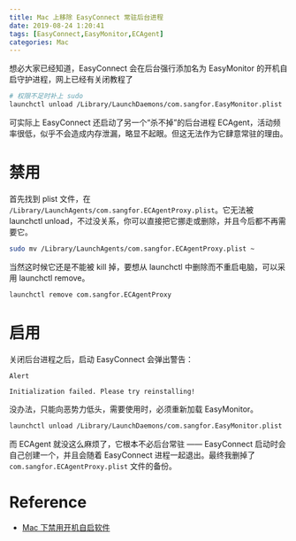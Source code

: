 ```yaml
---
title: Mac 上移除 EasyConnect 常驻后台进程
date: 2019-08-24 1:20:41
tags: [EasyConnect,EasyMonitor,ECAgent]
categories: Mac
---
```


想必大家已经知道，EasyConnect 会在后台强行添加名为 EasyMonitor 的开机自启守护进程，网上已经有关闭教程了

```sh
# 权限不足时补上 sudo
launchctl unload /Library/LaunchDaemons/com.sangfor.EasyMonitor.plist
```

可实际上 EasyConnect 还启动了另一个“杀不掉”的后台进程 ECAgent，活动频率很低，似乎不会造成内存泄漏，略显不起眼。但这无法作为它肆意常驻的理由。
<!--more-->

# 禁用

首先找到 plist 文件，在 `/Library/LaunchAgents/com.sangfor.ECAgentProxy.plist`。它无法被 launchctl unload，不过没关系，你可以直接把它挪走或删除，并且今后都不再需要它。

```sh
sudo mv /Library/LaunchAgents/com.sangfor.ECAgentProxy.plist ~
```

当然这时候它还是不能被 kill 掉，要想从 launchctl 中删除而不重启电脑，可以采用 launchctl remove。

```sh
launchctl remove com.sangfor.ECAgentProxy
```

# 启用

关闭后台进程之后，启动 EasyConnect 会弹出警告：

```
Alert

Initialization failed. Please try reinstalling!
```

没办法，只能向恶势力低头，需要使用时，必须重新加载 EasyMonitor。

```sh
launchctl unload /Library/LaunchDaemons/com.sangfor.EasyMonitor.plist
```

而 ECAgent 就没这么麻烦了，它根本不必后台常驻 —— EasyConnect 启动时会自己创建一个，并且会随着 EasyConnect 进程一起退出。最终我删掉了 `com.sangfor.ECAgentProxy.plist` 文件的备份。

# Reference
- [Mac 下禁用开机自启软件](https://blog.jiayx.net/archives/274.html)

